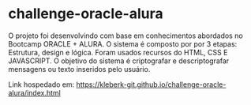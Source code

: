 # challenge-oracle-alura
O projeto foi desenvolvindo com base em conhecimentos abordados no Bootcamp ORACLE + ALURA.
O sistema é composto por por 3 etapas: Estrutura, design e lógica. Foram usados recursos do HTML, CSS E JAVASCRIPT.
O objetivo do sistema é criptografar e descriptografar mensagens ou texto inseridos pelo usuário. 

Link hospedado em: https://kleberk-git.github.io/challenge-oracle-alura/index.html

